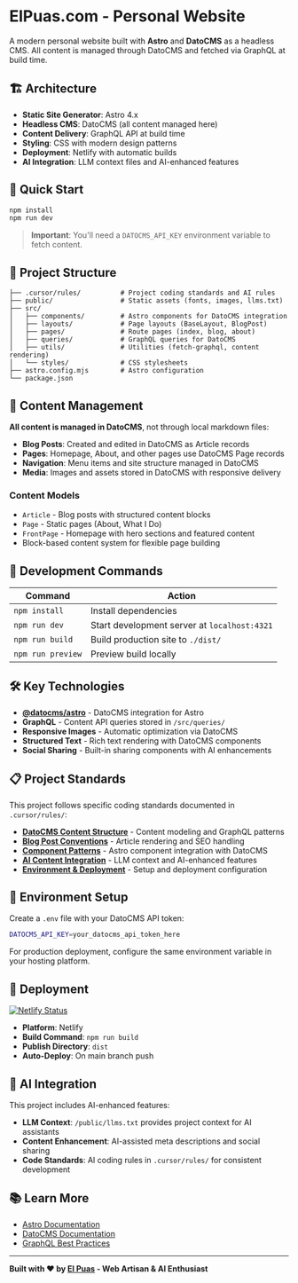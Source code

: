 # ElPuas.com - Personal Website

A modern personal website built with **Astro** and **DatoCMS** as a headless CMS. All content is managed through DatoCMS and fetched via GraphQL at build time.

## 🏗️ Architecture

- **Static Site Generator**: Astro 4.x
- **Headless CMS**: DatoCMS (all content managed here)
- **Content Delivery**: GraphQL API at build time
- **Styling**: CSS with modern design patterns
- **Deployment**: Netlify with automatic builds
- **AI Integration**: LLM context files and AI-enhanced features

## 🚀 Quick Start

```sh
npm install
npm run dev
```

> **Important**: You'll need a `DATOCMS_API_KEY` environment variable to fetch content.

## 📁 Project Structure

```text
├── .cursor/rules/          # Project coding standards and AI rules
├── public/                 # Static assets (fonts, images, llms.txt)
├── src/
│   ├── components/         # Astro components for DatoCMS integration
│   ├── layouts/            # Page layouts (BaseLayout, BlogPost)
│   ├── pages/              # Route pages (index, blog, about)
│   ├── queries/            # GraphQL queries for DatoCMS
│   ├── utils/              # Utilities (fetch-graphql, content rendering)
│   └── styles/             # CSS stylesheets
├── astro.config.mjs        # Astro configuration
└── package.json
```

## 📝 Content Management

**All content is managed in DatoCMS**, not through local markdown files:

- **Blog Posts**: Created and edited in DatoCMS as Article records
- **Pages**: Homepage, About, and other pages use DatoCMS Page records  
- **Navigation**: Menu items and site structure managed in DatoCMS
- **Media**: Images and assets stored in DatoCMS with responsive delivery

### Content Models
- `Article` - Blog posts with structured content blocks
- `Page` - Static pages (About, What I Do)
- `FrontPage` - Homepage with hero sections and featured content
- Block-based content system for flexible page building

## 🔧 Development Commands

| Command | Action |
|---------|--------|
| `npm install` | Install dependencies |
| `npm run dev` | Start development server at `localhost:4321` |
| `npm run build` | Build production site to `./dist/` |
| `npm run preview` | Preview build locally |

## 🛠️ Key Technologies

- **[@datocms/astro](https://github.com/datocms/astro)** - DatoCMS integration for Astro
- **GraphQL** - Content API queries stored in `/src/queries/`
- **Responsive Images** - Automatic optimization via DatoCMS
- **Structured Text** - Rich text rendering with DatoCMS components
- **Social Sharing** - Built-in sharing components with AI enhancements

## 📋 Project Standards

This project follows specific coding standards documented in `.cursor/rules/`:

- **[DatoCMS Content Structure](.cursor/rules/datocms-content-structure.mdc)** - Content modeling and GraphQL patterns
- **[Blog Post Conventions](.cursor/rules/blog-post-conventions.mdc)** - Article rendering and SEO handling  
- **[Component Patterns](.cursor/rules/component-patterns.mdc)** - Astro component integration with DatoCMS
- **[AI Content Integration](.cursor/rules/ai-content-integration.mdc)** - LLM context and AI-enhanced features
- **[Environment & Deployment](.cursor/rules/environment-and-deployment.mdc)** - Setup and deployment configuration

## 🔑 Environment Setup

Create a `.env` file with your DatoCMS API token:

```bash
DATOCMS_API_KEY=your_datocms_api_token_here
```

For production deployment, configure the same environment variable in your hosting platform.

## 🚀 Deployment

[![Netlify Status](https://api.netlify.com/api/v1/badges/8fc29969-1705-49e5-a751-f641d646d839/deploy-status)](https://app.netlify.com/sites/elpuas/deploys)

- **Platform**: Netlify
- **Build Command**: `npm run build`
- **Publish Directory**: `dist`
- **Auto-Deploy**: On main branch push

## 🤖 AI Integration

This project includes AI-enhanced features:

- **LLM Context**: `/public/llms.txt` provides project context for AI assistants
- **Content Enhancement**: AI-assisted meta descriptions and social sharing
- **Code Standards**: AI coding rules in `.cursor/rules/` for consistent development

## 📚 Learn More

- [Astro Documentation](https://docs.astro.build)
- [DatoCMS Documentation](https://www.datocms.com/docs)
- [GraphQL Best Practices](https://graphql.org/learn/best-practices/)

---

**Built with ❤️ by [El Puas](https://elpuas.com) - Web Artisan & AI Enthusiast**
